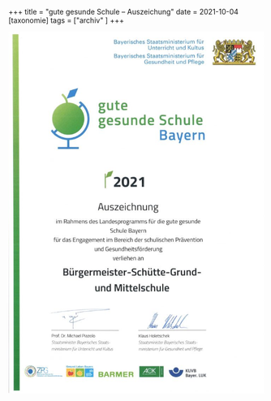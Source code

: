 +++
title = "gute gesunde Schule – Auszeichung"
date = 2021-10-04
[taxonomie]
tags = ["archiv" ]
+++

![](images/gesundeSchule-Urkunde-724x1024.jpg)
